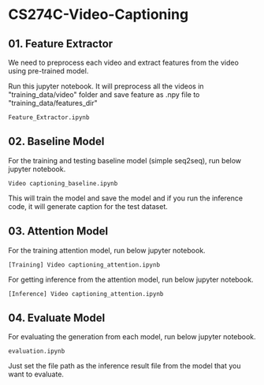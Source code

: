 # CS274C-Video-Captioning

## 01. Feature Extractor
We need to preprocess each video and extract features from the video using pre-trained model.

Run this jupyter notebook. 
It will preprocess all the videos in "training_data/video" folder and save feature as .npy file to "training_data/features_dir"

```
Feature_Extractor.ipynb 

```

## 02. Baseline Model
For the training and testing baseline model (simple seq2seq), run below jupyter notebook.
```
Video captioning_baseline.ipynb 

```

This will train the model and save the model and if you run the inference code, it will generate caption for the test dataset.

## 03. Attention Model
For the training attention model, run below jupyter notebook.
```
[Training] Video captioning_attention.ipynb

```

For getting inference from the attention model, run below jupyter notebook.
```
[Inference] Video captioning_attention.ipynb
```

## 04. Evaluate Model
For evaluating the generation from each model, run below jupyter notebook.
```
evaluation.ipynb
```
Just set the file path as the inference result file from the model that you want to evaluate.

